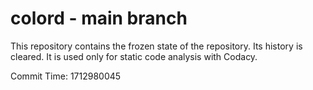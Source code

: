 # colord - main branch

This repository contains the frozen state of the repository.
Its history is cleared. It is used only for static code
analysis with Codacy.

Commit Time: 1712980045